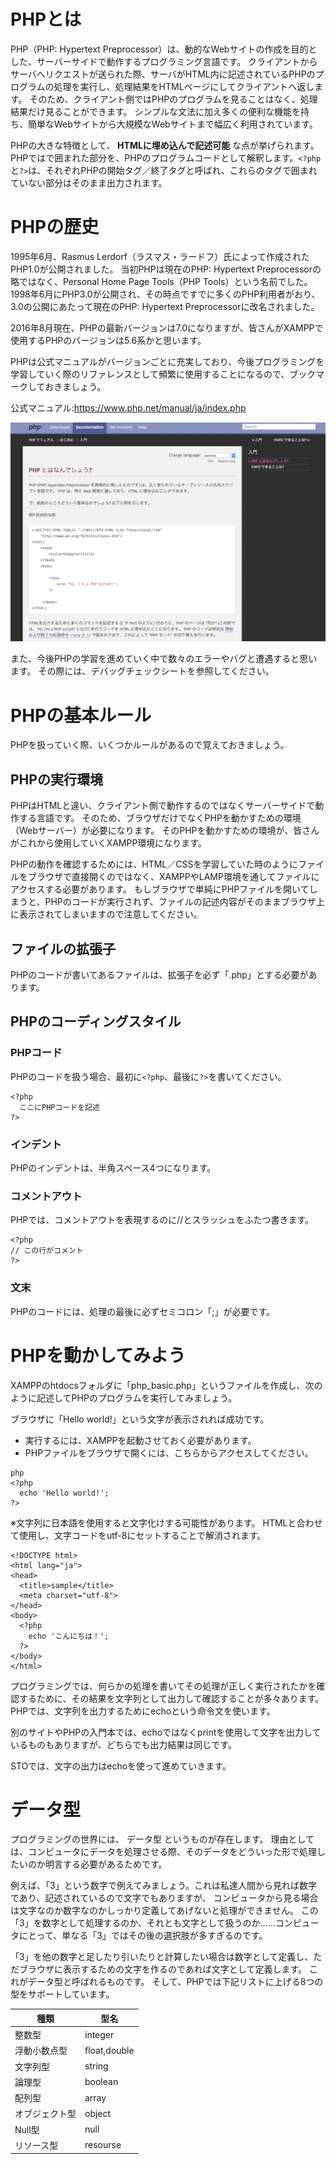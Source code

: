 # PHPとは
PHP（PHP: Hypertext Preprocessor）は、動的なWebサイトの作成を目的とした、サーバーサイドで動作するプログラミング言語です。
クライアントからサーバへリクエストが送られた際、サーバがHTML内に記述されているPHPのプログラムの処理を実行し、処理結果をHTMLページにしてクライアントへ返します。 そのため、クライアント側ではPHPのプログラムを見ることはなく、処理結果だけ見ることができます。
シンプルな文法に加え多くの便利な機能を持ち、簡単なWebサイトから大規模なWebサイトまで幅広く利用されています。

PHPの大きな特徴として、 **HTMLに埋め込んで記述可能** な点が挙げられます。
PHPでは<?phpと?>で囲まれた部分を、PHPのプログラムコードとして解釈します。`<?php`と`?>`は、それぞれPHPの開始タグ／終了タグと呼ばれ、これらのタグで囲まれていない部分はそのまま出力されます。

# PHPの歴史
1995年6月、Rasmus Lerdorf（ラスマス・ラードフ）氏によって作成されたPHP1.0が公開されました。 当初PHPは現在のPHP: Hypertext Preprocessorの略ではなく、Personal Home Page Tools（PHP Tools）という名前でした。
1998年6月にPHP3.0が公開され、その時点ですでに多くのPHP利用者がおり、3.0の公開にあたって現在のPHP: Hypertext Preprocessorに改名されました。

2016年8月現在、PHPの最新バージョンは7.0になりますが、皆さんがXAMPPで使用するPHPのバージョンは5.6系かと思います。

PHPは公式マニュアルがバージョンごとに充実しており、今後プログラミングを学習していく際のリファレンスとして頻繁に使用することになるので、ブックマークしておきましょう。

公式マニュアル:https://www.php.net/manual/ja/index.php

![](img/PHP公式.png)

また、今後PHPの学習を進めていく中で数々のエラーやバグと遭遇すると思います。 その際には、デバッグチェックシートを参照してください。

# PHPの基本ルール
PHPを扱っていく際、いくつかルールがあるので覚えておきましょう。

## PHPの実行環境
PHPはHTMLと違い、クライアント側で動作するのではなくサーバーサイドで動作する言語です。 そのため、ブラウザだけでなくPHPを動かすための環境（Webサーバー）が必要になります。
そのPHPを動かすための環境が、皆さんがこれから使用していくXAMPP環境になります。

PHPの動作を確認するためには、HTML／CSSを学習していた時のようにファイルをブラウザで直接開くのではなく、XAMPPやLAMP環境を通してファイルにアクセスする必要があります。
もしブラウザで単純にPHPファイルを開いてしまうと、PHPのコードが実行されず、ファイルの記述内容がそのままブラウザ上に表示されてしまいますので注意してください。

## ファイルの拡張子
PHPのコードが書いてあるファイルは、拡張子を必ず「.php」とする必要があります。

## PHPのコーディングスタイル
### PHPコード
PHPのコードを扱う場合、最初に`<?php`、最後に`?>`を書いてください。

```
<?php
  ここにPHPコードを記述
?>
```

### インデント
PHPのインデントは、半角スペース4つになります。

### コメントアウト
PHPでは、コメントアウトを表現するのに//とスラッシュをふたつ書きます。
```
<?php
// この行がコメント
?>
```
### 文末
PHPのコードには、処理の最後に必ずセミコロン「;」が必要です。

# PHPを動かしてみよう
XAMPPのhtdocsフォルダに「php_basic.php」というファイルを作成し、次のように記述してPHPのプログラムを実行してみましょう。

ブラウザに「Hello world!」という文字が表示されれば成功です。

- 実行するには、XAMPPを起動させておく必要があります。
- PHPファイルをブラウザで開くには、こちらからアクセスしてください。

```
php
<?php
  echo 'Hello world!';
?>
```

※文字列に日本語を使用すると文字化けする可能性があります。 HTMLと合わせて使用し、文字コードをutf-8にセットすることで解消されます。

```
<!DOCTYPE html>
<html lang="ja">
<head>
  <title>sample</title>
  <meta charset="utf-8">
</head>
<body>
  <?php
    echo 'こんにちは！';
  ?>
</body>
</html>

```

プログラミングでは、何らかの処理を書いてその処理が正しく実行されたかを確認するために、その結果を文字列として出力して確認することが多々あります。
PHPでは、文字列を出力するためにechoという命令文を使います。

別のサイトやPHPの入門本では、echoではなくprintを使用して文字を出力しているものもありますが、どちらでも出力結果は同じです。

STOでは、文字の出力はechoを使って進めていきます。

# データ型

プログラミングの世界には、 データ型 というものが存在します。
理由としては、コンピュータにデータを処理させる際、そのデータをどういった形で処理したいのか明言する必要があるためです。

例えば、「3」という数字で例えてみましょう。これは私達人間から見れば数字であり、記述されているので文字でもありますが、 コンピュータから見る場合は文字なのか数字なのかしっかり定義してあげないと処理ができません。
この「3」を数字として処理するのか、それとも文字として扱うのか……コンピュータにとって、単なる「3」ではその後の選択肢が多すぎるのです。

「3」を他の数字と足したり引いたりと計算したい場合は数字として定義し、ただブラウザに表示するための文字を作るのであれば文字として定義します。 これがデータ型と呼ばれるものです。
そして、PHPでは下記リストに上げる8つの型をサポートしています。



|種類|型名|
|------|----|
|整数型|integer|
|浮動小数点型|float,double|
|文字列型|string|
|論理型|boolean|
|配列型|array|
|オブジェクト型|object|
|Null型|null|
|リソース型|resourse|
